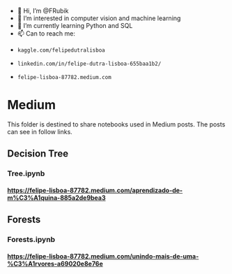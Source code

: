 - 👋 Hi, I’m @FRubik
- 👀 I’m interested in computer vision and machine learning
- 🌱 I’m currently learning Python and SQL
- 📫 Can to reach me:
-     kaggle.com/felipedutralisboa
-     linkedin.com/in/felipe-dutra-lisboa-655baa1b2/
-     felipe-lisboa-87782.medium.com

# Medium

This folder is destined to share notebooks used in Medium posts. The posts can see in follow links.

## Decision Tree
### Tree.ipynb
#### https://felipe-lisboa-87782.medium.com/aprendizado-de-m%C3%A1quina-885a2de9bea3


## Forests
### Forests.ipynb
#### https://felipe-lisboa-87782.medium.com/unindo-mais-de-uma-%C3%A1rvores-a69020e8e76e

